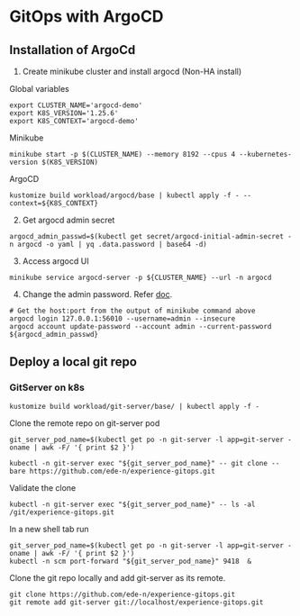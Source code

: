 # GitOps with ArgoCD

## Installation of ArgoCd

1. Create minikube cluster and install argocd (Non-HA install)

Global variables

```
export CLUSTER_NAME='argocd-demo'
export K8S_VERSION='1.25.6'
export K8S_CONTEXT='argocd-demo'
```

Minikube

```
minikube start -p $(CLUSTER_NAME) --memory 8192 --cpus 4 --kubernetes-version $(K8S_VERSION)
```

ArgoCD

```
kustomize build workload/argocd/base | kubectl apply -f - --context=${K8S_CONTEXT}
```

2. Get argocd admin secret

```
argocd_admin_passwd=$(kubectl get secret/argocd-initial-admin-secret -n argocd -o yaml | yq .data.password | base64 -d)
```

3. Access argocd UI

```
minikube service argocd-server -p ${CLUSTER_NAME} --url -n argocd
```

4. Change the admin password. Refer [doc](https://argo-cd.readthedocs.io/en/stable/user-guide/commands/argocd_account/).

```
# Get the host:port from the output of minikube command above
argocd login 127.0.0.1:56010 --username=admin --insecure
argocd account update-password --account admin --current-password ${argocd_admin_passwd} 
```

## Deploy a local git repo

### GitServer on k8s

```
kustomize build workload/git-server/base/ | kubectl apply -f -
```

Clone the remote repo on git-server pod

```
git_server_pod_name=$(kubectl get po -n git-server -l app=git-server -oname | awk -F/ '{ print $2 }')

kubectl -n git-server exec "${git_server_pod_name}" -- git clone --bare https://github.com/ede-n/experience-gitops.git
```

Validate the clone 

```
kubectl -n git-server exec "${git_server_pod_name}" -- ls -al /git/experience-gitops.git
```

In a new shell tab run 

```
git_server_pod_name=$(kubectl get po -n git-server -l app=git-server -oname | awk -F/ '{ print $2 }')
kubectl -n scm port-forward "${git_server_pod_name}" 9418  &
```

Clone the git repo locally and add git-server as its remote.

```
git clone https://github.com/ede-n/experience-gitops.git
git remote add git-server git://localhost/experience-gitops.git

```
